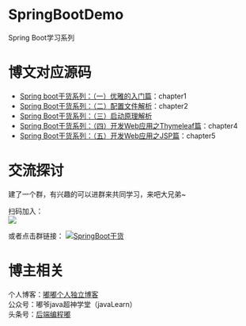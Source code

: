 # SpringBootDemo
Spring Boot学习系列

# 博文对应源码
- [Spring boot干货系列：（一）优雅的入门篇](http://www.jianshu.com/p/40bba318e8f3)：chapter1
- [Spring Boot干货系列：（二）配置文件解析](http://www.jianshu.com/p/e552268e4a89)：chapter2
- [Spring Boot干货系列：（三）启动原理解析](http://www.jianshu.com/p/a24b70de4937)
- [Spring Boot干货系列：（四）开发Web应用之Thymeleaf篇](http://www.jianshu.com/p/4105029fcfca)：chapter4
- [Spring Boot干货系列：（五）开发Web应用之JSP篇](http://www.jianshu.com/p/95a96f95bad4)：chapter5


# 交流探讨

建了一个群，有兴趣的可以进群来共同学习，来吧大兄弟~

扫码加入：  
![](https://7xqch5.com1.z0.glb.clouddn.com/qqq.png)

或者点击群链接：
<a target="_blank" href="//shang.qq.com/wpa/qunwpa?idkey=77f4f32b002df170c0110d8df42936f5e942c40e9e6f6c854dfcf36adebf9631">
<img border="0" src="http://pub.idqqimg.com/wpa/images/group.png" alt="SpringBoot干货" title="SpringBoot干货"></a>

# 博主相关
个人博客：[嘟嘟个人独立博客](http://tengj.top)  
公众号：嘟爷java超神学堂（javaLearn）  
头条号：[后端编程嘟](http://www.toutiao.com/m1559096720023553/)